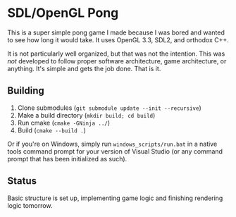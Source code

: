 # SDL/OpenGL Pong

This is a super simple pong game I made because I was bored and wanted to see how long it would take.  It uses OpenGL 3.3, SDL2, and orthodox C++.

It is not particularly well organized, but that was not the intention.  This was _not_ developed to follow proper software architecture, game architecture, or anything.  It's simple and gets the job done.  That is it.

## Building
1. Clone submodules (`git submodule update --init --recursive`)
2. Make a build directory (`mkdir build; cd build`)
3. Run cmake (`cmake -GNinja ../`)
4. Build (`cmake --build .`)

Or if you're on Windows, simply run `windows_scripts/run.bat` in a native tools command prompt for your version of Visual Studio (or any command prompt that has been initialized as such).

## Status
Basic structure is set up, implementing game logic and finishing rendering logic tomorrow.